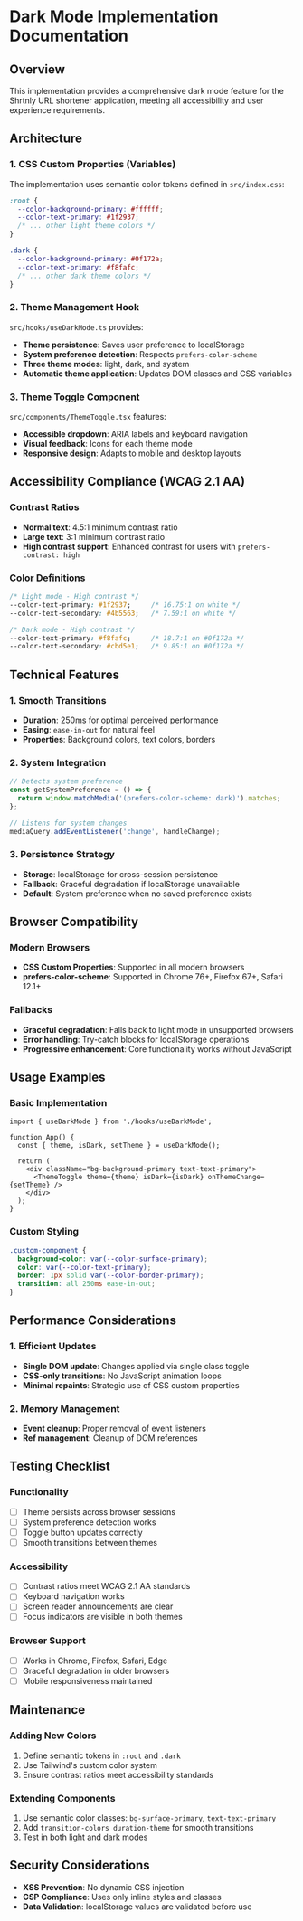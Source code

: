 # Dark Mode Implementation Documentation

## Overview
This implementation provides a comprehensive dark mode feature for the Shrtnly URL shortener application, meeting all accessibility and user experience requirements.

## Architecture

### 1. CSS Custom Properties (Variables)
The implementation uses semantic color tokens defined in `src/index.css`:

```css
:root {
  --color-background-primary: #ffffff;
  --color-text-primary: #1f2937;
  /* ... other light theme colors */
}

.dark {
  --color-background-primary: #0f172a;
  --color-text-primary: #f8fafc;
  /* ... other dark theme colors */
}
```

### 2. Theme Management Hook
`src/hooks/useDarkMode.ts` provides:
- **Theme persistence**: Saves user preference to localStorage
- **System preference detection**: Respects `prefers-color-scheme`
- **Three theme modes**: light, dark, and system
- **Automatic theme application**: Updates DOM classes and CSS variables

### 3. Theme Toggle Component
`src/components/ThemeToggle.tsx` features:
- **Accessible dropdown**: ARIA labels and keyboard navigation
- **Visual feedback**: Icons for each theme mode
- **Responsive design**: Adapts to mobile and desktop layouts

## Accessibility Compliance (WCAG 2.1 AA)

### Contrast Ratios
- **Normal text**: 4.5:1 minimum contrast ratio
- **Large text**: 3:1 minimum contrast ratio
- **High contrast support**: Enhanced contrast for users with `prefers-contrast: high`

### Color Definitions
```css
/* Light mode - High contrast */
--color-text-primary: #1f2937;     /* 16.75:1 on white */
--color-text-secondary: #4b5563;   /* 7.59:1 on white */

/* Dark mode - High contrast */
--color-text-primary: #f8fafc;     /* 18.7:1 on #0f172a */
--color-text-secondary: #cbd5e1;   /* 9.85:1 on #0f172a */
```

## Technical Features

### 1. Smooth Transitions
- **Duration**: 250ms for optimal perceived performance
- **Easing**: `ease-in-out` for natural feel
- **Properties**: Background colors, text colors, borders

### 2. System Integration
```javascript
// Detects system preference
const getSystemPreference = () => {
  return window.matchMedia('(prefers-color-scheme: dark)').matches;
};

// Listens for system changes
mediaQuery.addEventListener('change', handleChange);
```

### 3. Persistence Strategy
- **Storage**: localStorage for cross-session persistence
- **Fallback**: Graceful degradation if localStorage unavailable
- **Default**: System preference when no saved preference exists

## Browser Compatibility

### Modern Browsers
- **CSS Custom Properties**: Supported in all modern browsers
- **prefers-color-scheme**: Supported in Chrome 76+, Firefox 67+, Safari 12.1+

### Fallbacks
- **Graceful degradation**: Falls back to light mode in unsupported browsers
- **Error handling**: Try-catch blocks for localStorage operations
- **Progressive enhancement**: Core functionality works without JavaScript

## Usage Examples

### Basic Implementation
```tsx
import { useDarkMode } from './hooks/useDarkMode';

function App() {
  const { theme, isDark, setTheme } = useDarkMode();
  
  return (
    <div className="bg-background-primary text-text-primary">
      <ThemeToggle theme={theme} isDark={isDark} onThemeChange={setTheme} />
    </div>
  );
}
```

### Custom Styling
```css
.custom-component {
  background-color: var(--color-surface-primary);
  color: var(--color-text-primary);
  border: 1px solid var(--color-border-primary);
  transition: all 250ms ease-in-out;
}
```

## Performance Considerations

### 1. Efficient Updates
- **Single DOM update**: Changes applied via single class toggle
- **CSS-only transitions**: No JavaScript animation loops
- **Minimal repaints**: Strategic use of CSS custom properties

### 2. Memory Management
- **Event cleanup**: Proper removal of event listeners
- **Ref management**: Cleanup of DOM references

## Testing Checklist

### Functionality
- [ ] Theme persists across browser sessions
- [ ] System preference detection works
- [ ] Toggle button updates correctly
- [ ] Smooth transitions between themes

### Accessibility
- [ ] Contrast ratios meet WCAG 2.1 AA standards
- [ ] Keyboard navigation works
- [ ] Screen reader announcements are clear
- [ ] Focus indicators are visible in both themes

### Browser Support
- [ ] Works in Chrome, Firefox, Safari, Edge
- [ ] Graceful degradation in older browsers
- [ ] Mobile responsiveness maintained

## Maintenance

### Adding New Colors
1. Define semantic tokens in `:root` and `.dark`
2. Use Tailwind's custom color system
3. Ensure contrast ratios meet accessibility standards

### Extending Components
1. Use semantic color classes: `bg-surface-primary`, `text-text-primary`
2. Add `transition-colors duration-theme` for smooth transitions
3. Test in both light and dark modes

## Security Considerations
- **XSS Prevention**: No dynamic CSS injection
- **CSP Compliance**: Uses only inline styles and classes
- **Data Validation**: localStorage values are validated before use